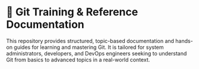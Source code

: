 # 📘 Git Training & Reference Documentation

This repository provides structured, topic-based documentation and hands-on guides for learning and mastering Git.
It is tailored for system administrators, developers, and DevOps engineers seeking to understand Git from basics to advanced topics in a real-world context.
